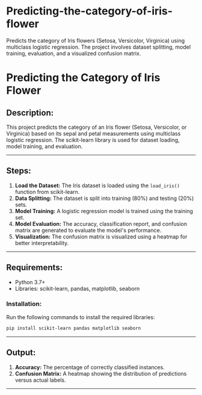 # Predicting-the-category-of-iris-flower
Predicts the category of Iris flowers (Setosa, Versicolor, Virginica) using multiclass logistic regression. The project involves dataset splitting, model training, evaluation, and a visualized confusion matrix.

# Predicting the Category of Iris Flower

## Description:
This project predicts the category of an Iris flower (Setosa, Versicolor, or Virginica) based on its sepal and petal measurements using multiclass logistic regression. The scikit-learn library is used for dataset loading, model training, and evaluation.

---

## Steps:
1. **Load the Dataset:** The Iris dataset is loaded using the `load_iris()` function from scikit-learn.
2. **Data Splitting:** The dataset is split into training (80%) and testing (20%) sets.
3. **Model Training:** A logistic regression model is trained using the training set.
4. **Model Evaluation:** The accuracy, classification report, and confusion matrix are generated to evaluate the model's performance.
5. **Visualization:** The confusion matrix is visualized using a heatmap for better interpretability.

---

## Requirements:
- Python 3.7+
- Libraries: scikit-learn, pandas, matplotlib, seaborn

### Installation:
Run the following commands to install the required libraries:
```bash
pip install scikit-learn pandas matplotlib seaborn
```

---

## Output:
1. **Accuracy:** The percentage of correctly classified instances.
2. **Confusion Matrix:** A heatmap showing the distribution of predictions versus actual labels.

---

